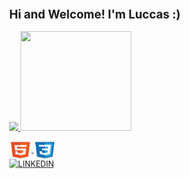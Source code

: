 ## Hi and Welcome! I'm Luccas :)

<div>
   <a href="https://github.com/LuccasMiguel1">
   <img height="180em" src="https://github-readme-stats.vercel.app/api?username=LuccasMiguel1&show_icons=true&theme=radical&include_all_commits=true&count_private=true"/>
   <img height="180em" width="200" src="https://github-readme-stats.vercel.app/api/top-langs/?username=LuccasMiguel1&layout=compact&langs_count=6&theme=radical"/>
</div>
<div style="display: inline_block"><br>
  <img align="center" alt="HTML" height="30" width="40" src="https://raw.githubusercontent.com/devicons/devicon/master/icons/html5/html5-original.svg">
  <img align="center" alt="CSS" height="30" width="40" src="https://raw.githubusercontent.com/devicons/devicon/master/icons/css3/css3-original.svg">
</div>
<div>
 <a href="https://www.linkedin.com/in/luccas-miguel-da-cruz-dos-santos-415521247/" target="_blank">
 <img align="center" alt="LINKEDIN" src="https://img.shields.io/badge/-LinkedIn-%230077B5?style=for-the-badge&logo=linkedin&logoColor=white" target="_blank"></a> 
</div>
